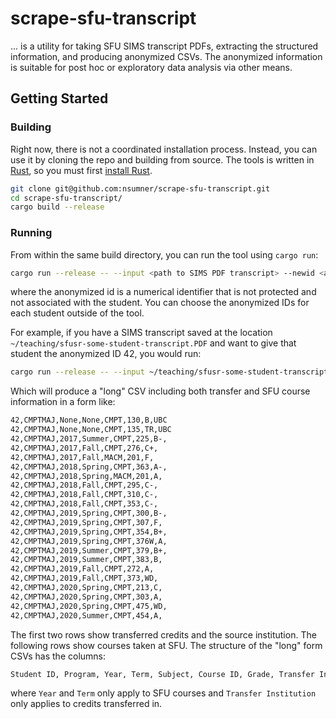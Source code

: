 # scrape-sfu-transcript

... is a utility for taking SFU SIMS transcript PDFs, extracting the structured
information, and producing anonymized CSVs. The anonymized information is
suitable for post hoc or exploratory data analysis via other means.


## Getting Started

### Building

Right now, there is not a coordinated installation process.
Instead, you can use it by cloning the repo and building from source.
The tools is written in [Rust](https://www.rust-lang.org/), so you must first
[install Rust](https://rustup.rs/).

```bash
git clone git@github.com:nsumner/scrape-sfu-transcript.git
cd scrape-sfu-transcript/
cargo build --release
```


### Running

From within the same build directory, you can run the tool using `cargo run`:

```bash
cargo run --release -- --input <path to SIMS PDF transcript> --newid <anonymized student id>
```

where the anonymized id is a numerical identifier that is not protected and
not associated with the student. You can choose the anonymized IDs for each
student outside of the tool.

For example, if you have a SIMS transcript saved at the location
`~/teaching/sfusr-some-student-transcript.PDF` and want to give
that student the anonymized ID 42, you would run:

```bash
cargo run --release -- --input ~/teaching/sfusr-some-student-transcript.PDF --newid 42
```

Which will produce a "long" CSV including both transfer and SFU course
information in a form like:

```bash
42,CMPTMAJ,None,None,CMPT,130,B,UBC
42,CMPTMAJ,None,None,CMPT,135,TR,UBC
42,CMPTMAJ,2017,Summer,CMPT,225,B-,
42,CMPTMAJ,2017,Fall,CMPT,276,C+,
42,CMPTMAJ,2017,Fall,MACM,201,F,
42,CMPTMAJ,2018,Spring,CMPT,363,A-,
42,CMPTMAJ,2018,Spring,MACM,201,A,
42,CMPTMAJ,2018,Fall,CMPT,295,C-,
42,CMPTMAJ,2018,Fall,CMPT,310,C-,
42,CMPTMAJ,2018,Fall,CMPT,353,C-,
42,CMPTMAJ,2019,Spring,CMPT,300,B-,
42,CMPTMAJ,2019,Spring,CMPT,307,F,
42,CMPTMAJ,2019,Spring,CMPT,354,B+,
42,CMPTMAJ,2019,Spring,CMPT,376W,A,
42,CMPTMAJ,2019,Summer,CMPT,379,B+,
42,CMPTMAJ,2019,Summer,CMPT,383,B,
42,CMPTMAJ,2019,Fall,CMPT,272,A,
42,CMPTMAJ,2019,Fall,CMPT,373,WD,
42,CMPTMAJ,2020,Spring,CMPT,213,C,
42,CMPTMAJ,2020,Spring,CMPT,303,A,
42,CMPTMAJ,2020,Spring,CMPT,475,WD,
42,CMPTMAJ,2020,Summer,CMPT,454,A,
```
The first two rows show transferred credits and the source institution.
The following rows show courses taken at SFU. The structure of the "long" form
CSVs has the columns:

```bash
Student ID, Program, Year, Term, Subject, Course ID, Grade, Transfer Institution
```

where `Year` and `Term` only apply to SFU courses and `Transfer Institution`
only applies to credits transferred in.
